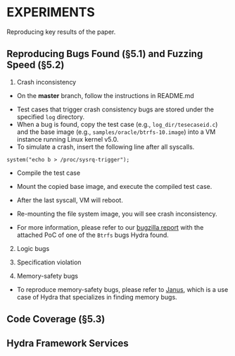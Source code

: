 # EXPERIMENTS

Reproducing key results of the paper.

## Reproducing Bugs Found (§5.1) and Fuzzing Speed (§5.2)

1. Crash inconsistency

* On the **master** branch, follow the instructions in README.md

- Test cases that trigger crash consistency bugs are stored under
  the specified `log` directory.
- When a bug is found, copy the test case (e.g., `log_dir/tesecaseid.c`)
  and the base image (e.g., `samples/oracle/btrfs-10.image`) into
  a VM instance running Linux kernel v5.0.
- To simulate a crash, insert the following line after all syscalls.

```
system("echo b > /proc/sysrq-trigger");
```

- Compile the test case

- Mount the copied base image, and execute the compiled test case.

- After the last syscall, VM will reboot.

- Re-mounting the file system image, you will see crash inconsistency.

- For more information, please refer to our
  [bugzilla report](https://bugzilla.kernel.org/show_bug.cgi?id=202843)
  with the attached PoC of one of the `Btrfs` bugs Hydra found.

2. Logic bugs

3. Specification violation

4. Memory-safety bugs

* To reproduce memory-safety bugs,
  please refer to [Janus](https://github.com/sslab-gatech/janus),
  which is a use case of Hydra
  that specializes in finding memory bugs.

## Code Coverage (§5.3)

## Hydra Framework Services

